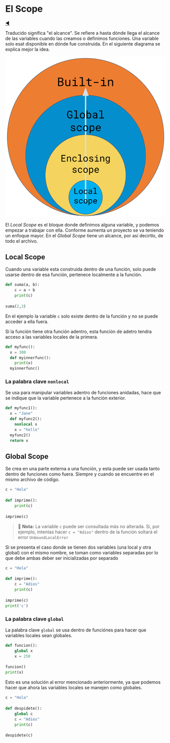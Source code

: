 # El Scope

[◀️](./../README.md)

Traducido significa "el alcance". Se refiere a hasta dónde llega el alcance de las variables cuando las creamos o definimos funciones. Una variable solo esat disponible en dónde fue construida. En el siguiente diagrama se explica mejor la idea.

![Scope de python](./../Assets/Scope.png)

El *Local Scope* es el bloque donde definimos alguna variable, y podemos empezar a trabajar con ella. Conforme aumenta un proyecto se va teniendo un enfoque mayor. En el *Global Scope* tiene un alcance, por así decirtlo, de todo el archivo.

## Local Scope

Cuando una variable esta construida dentro de una función, solo puede usarse dentro de esa función, pertenece localmente a la función.

```python
def suma(a, b):
    c = a + b
    print(c)

suma(2,3)
```

En el ejemplo la variable `c` solo existe dentro de la función y no se puede acceder a ella fuera.

Si la función tiene otra función adentro, esta función de adetro tendra acceso a las variables locales de la primera.

```python
def myfunc():
  x = 300
  def myinnerfunc():
    print(x)
  myinnerfunc()
```

### La palabra clave `nonlocal`

Se usa para manipular variables adentro de funciones anidadas, hace que se indique que la variable pertenece a la función exterior.

```python
def myfunc1():
  x = "Jane"
  def myfunc2():
    nonlocal x
    x = "hello"
  myfunc2()
  return x
```

## Global Scope

Se crea en una parte externa a una función, y esta puede ser usada tanto dentro de funciones como fuera. Siempre y cuando se encuentre en el mismo archivo de código.

```python
c = "Hola"

def imprime():
    print(c)

imprime(c)
```

> 📝 **Nota:** La variable `c` puede ser consultada más no alterada. Si, por ejemplo, intentas hacer `c = "Adios"` dentro de la función soltará el error `UnboundLocalError`

Si se presenta el caso donde se tienen dos variables (una local y otra global) con el mismo nombre, se toman como variables separadas por lo que debe ambas deber ser inicializadas por separado

```python
c = "Hola"

def imprime():
    c = "Adios"
    print(c)

imprime(c)
print('c')
```

### La palabra clave `global`

La palabra clave `global` se usa dentro de funciónes para hacer que variables locales sean globales.

```python
def funcion():
    global x
    x = 250

funcion()
print(x)
```

Esto es una solución al error mencionado anteriormente, ya que podemos hacer que ahora las variables locales se manejen como globales.

```python
c = "Hola"

def despidete():
    global c
    c = "Adios"
    print(c)

despidete(c)
```
